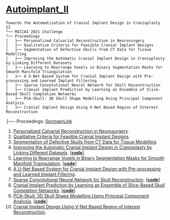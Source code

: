 # [Autoimplant_II](https://autoimplant2021.grand-challenge.org/)

```
Towards the Automatization of Cranial Implant Design in Cranioplasty II 
└── MICCAI 2021 Challenge
└── Proceedings  
│   ├── Personalized Calvarial Reconstruction in Neurosurgery
│   ├── Qualitative Criteria for Feasible Cranial Implant Designs
│   ├── Segmentation of Defective Skulls from CT Data for Tissue Modelling
│   ├── Improving the Automatic Cranial Implant Design in Cranioplasty by Linking Different Datasets
│   ├── Learning to Rearrange Voxels in Binary Segmentation Masks for Smooth Manifold Triangulation
│   ├── A U-Net Based System for Cranial Implant Design with Pre-processing and Learned Implant Filtering
│   ├── Sparse Convolutional Neural Network for Skull Reconstruction
│   ├── Cranial Implant Prediction by Learning an Ensemble of Slice-Based Skull Completion Networks
│   ├── PCA-Skull: 3D Skull Shape Modelling Using Principal Component Analysis
│   ├── Cranial Implant Design Using V-Net Based Region of Interest Reconstruction
```

├── Proceedings: [SpringerLink](https://link.springer.com/book/10.1007/978-3-030-92652-6)     
01. [Personalized Calvarial Reconstruction in Neurosurgery](https://link.springer.com/chapter/10.1007/978-3-030-92652-6_1).
02. [Qualitative Criteria for Feasible Cranial Implant Designs](https://link.springer.com/chapter/10.1007/978-3-030-92652-6_2).
03. [Segmentation of Defective Skulls from CT Data for Tissue Modelling](https://link.springer.com/chapter/10.1007/978-3-030-92652-6_3).
04. [Improving the Automatic Cranial Implant Design in Cranioplasty by Linking Different Datasets](https://link.springer.com/chapter/10.1007/978-3-030-92652-6_4). [[**code**](https://github.com/MWod/AutoImplant_2021)].
6. [Learning to Rearrange Voxels in Binary Segmentation Masks for Smooth Manifold Triangulation](https://link.springer.com/chapter/10.1007/978-3-030-92652-6_5). [[**code**](https://github.com/Jianningli/voxel_rearrangement)]
7. [A U-Net Based System for Cranial Implant Design with Pre-processing and Learned Implant Filtering](https://link.springer.com/chapter/10.1007/978-3-030-92652-6_6).
8. [Sparse Convolutional Neural Network for Skull Reconstruction](https://link.springer.com/chapter/10.1007/978-3-030-92652-6_7). [[**code**](https://github.com/akroviakov/SparseSkullCompletion)]
9. [Cranial Implant Prediction by Learning an Ensemble of Slice-Based Skull Completion Networks](https://link.springer.com/chapter/10.1007/978-3-030-92652-6_8). [[**code**](https://github.com/YouJianFengXue/Cranial-implant-prediction-by-learning-an-ensemble-of-slice-based-skull-completion-networks)]
10. [PCA-Skull: 3D Skull Shape Modelling Using Principal Component Analysis](https://link.springer.com/chapter/10.1007/978-3-030-92652-6_9). [[**code**](https://github.com/1eiyu/ShapePrior)]
11. [Cranial Implant Design Using V-Net Based Region of Interest Reconstruction](https://link.springer.com/chapter/10.1007/978-3-030-92652-6_10).


